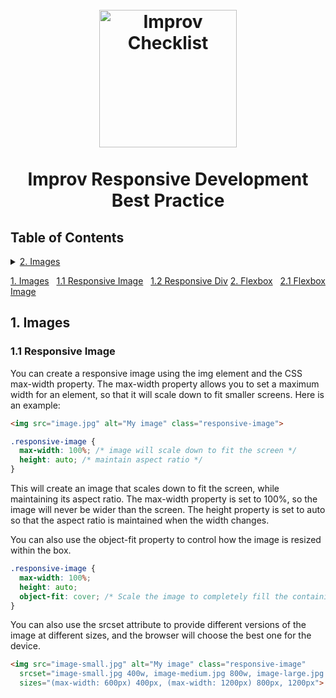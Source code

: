 <h1 align="center">
<br>
    <img src="https://cdn.myimprov.com/wp-content/uploads/20220513155747/myimprov-logo-2022.png" alt="Improv Checklist" width="220">
    <br>
    <br>
    Improv Responsive Development Best Practice
  <br>
</h1>

## Table of Contents
<details>
  <summary>
    <a href="#1-images">2. Images</a>
  </summary>

&emsp;&emsp;[1.1 Responsive Image](#11-responsive-image)</br>
</details>

[1. Images](#1-images)
&nbsp;&nbsp;[1.1 Responsive Image](#11-responsive-image)
&nbsp;&nbsp;[1.2 Responsive Div](#12-responsive-dive)
[2. Flexbox](#2-flexbox)
&nbsp;&nbsp;[2.1 Flexbox Image](#21-flexbox-image)

## 1. Images

### 1.1 Responsive Image

You can create a responsive image using the img element and the CSS max-width property. The max-width property allows you to set a maximum width for an element, so that it will scale down to fit smaller screens. Here is an example:

```html
<img src="image.jpg" alt="My image" class="responsive-image">
```

```css
.responsive-image {
  max-width: 100%; /* image will scale down to fit the screen */
  height: auto; /* maintain aspect ratio */
}
```

This will create an image that scales down to fit the screen, while maintaining its aspect ratio. The max-width property is set to 100%, so the image will never be wider than the screen. The height property is set to auto so that the aspect ratio is maintained when the width changes.

You can also use the object-fit property to control how the image is resized within the box.

```css
.responsive-image {
  max-width: 100%;
  height: auto;
  object-fit: cover; /* Scale the image to completely fill the containing element */
}
```

You can also use the srcset attribute to provide different versions of the image at different sizes, and the browser will choose the best one for the device.

```html
<img src="image-small.jpg" alt="My image" class="responsive-image"
  srcset="image-small.jpg 400w, image-medium.jpg 800w, image-large.jpg 1200w"
  sizes="(max-width: 600px) 400px, (max-width: 1200px) 800px, 1200px">
```

